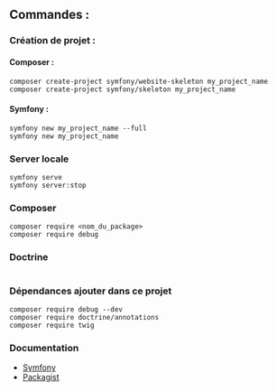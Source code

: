 ## Commandes :

### Création de projet :

#### Composer :
```
composer create-project symfony/website-skeleton my_project_name
composer create-project symfony/skeleton my_project_name
```

#### Symfony :
```
symfony new my_project_name --full
symfony new my_project_name
```

### Server locale
```
symfony serve
symfony server:stop
```

### Composer
```
composer require <nom_du_package>
composer require debug
```

### Doctrine
```
```

### Dépendances ajouter dans ce projet
```
composer require debug --dev
composer require doctrine/annotations
composer require twig
```

### Documentation
- [Symfony](https://symfony.com/doc/current/index.html)
- [Packagist](https://packagist.org/)
